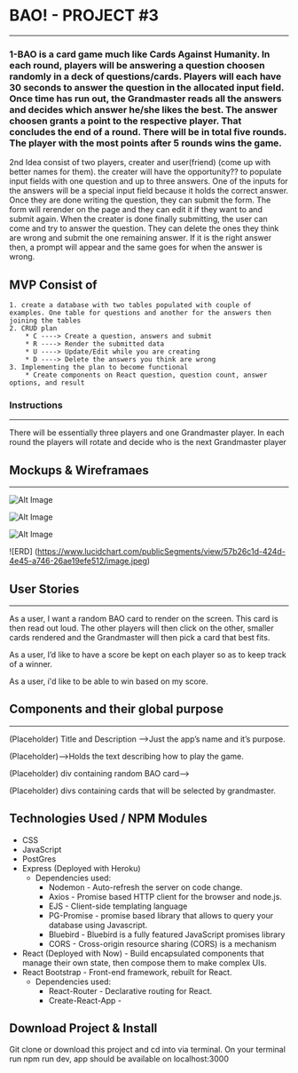 # BAO! - PROJECT #3
-----------
### 1-BAO is a card game much like Cards Against Humanity. In each round, players will be answering a question choosen randomly in a deck of questions/cards. Players will each have 30 seconds to answer the question in the allocated input field. Once time has run out, the Grandmaster reads all the answers and decides which answer he/she likes the best. The answer choosen grants a point to the respective player. That concludes the end of a round. There will be in total five rounds. The player with the most points after 5 rounds wins the game.



2nd Idea consist of two players, creater and user(friend) (come up with better names for them). the creater will have the opportunity?? to populate input fields with one question and up to three answers. One of the inputs for the answers will be a special input field because it holds the correct answer. Once they are done writing the question, they can submit the form. The form will rerender on the page and they can edit it if they want to and submit again. When the creater is done finally submitting, the user can come and try to answer the question. They can delete the ones they think are wrong and submit the one remaining answer. If it is the right answer then, a prompt will appear and the same goes for when the answer is wrong.



## MVP Consist of 
    1. create a database with two tables populated with couple of examples. One table for questions and another for the answers then joining the tables 
    2. CRUD plan
        * C ----> Create a question, answers and submit
        * R ----> Render the submitted data
        * U ----> Update/Edit while you are creating
        * D ----> Delete the answers you think are wrong
    3. Implementing the plan to become functional
        * Create components on React question, question count, answer options, and result


### Instructions
----------
There will be essentially three players and one Grandmaster player. In each round the players will rotate and decide who is the next Grandmaster player

## Mockups & Wireframaes
----------

![Alt Image](http://i.imgur.com/mWAnOFJ.png)

![Alt Image](http://i.imgur.com/oUev6qY.png)

![Alt Image](http://i.imgur.com/DsILfWx.png)

![ERD] (https://www.lucidchart.com/publicSegments/view/57b26c1d-424d-4e45-a746-26ae19efe512/image.jpeg)

## User Stories
----------
As a user, I want a random BAO card to render on the screen. This card is then read out loud. The other players will then click on the other, smaller cards rendered and the Grandmaster will then pick a card that best fits.

As a user, I’d like to have a score be kept on each player so as to keep track of a winner.

As a user, i'd like to be able to win based on my score.

## Components and their global purpose
----------
(Placeholder) Title and Description ——>Just the app’s name and it’s purpose.

(Placeholder)——>Holds the text describing how to play the game.

(Placeholder) div containing random BAO card—> 

(Placeholder) divs containing cards that will be selected by grandmaster.

Technologies Used / NPM Modules
-----------
* CSS
* JavaScript
* PostGres
* Express (Deployed with Heroku)
    * Dependencies used:
        * Nodemon - Auto-refresh the server on code change.
        * Axios - Promise based HTTP client for the browser and node.js.
        * EJS - Client-side templating language 
        * PG-Promise - promise based library that allows to query your database using Javascript.
        * Bluebird - Bluebird is a fully featured JavaScript promises library
        * CORS - Cross-origin resource sharing (CORS) is a mechanism 
* React (Deployed with Now) - Build encapsulated components that manage their own state, then compose them to make complex UIs. 
* React Bootstrap - Front-end framework, rebuilt for React.
    * Dependencies used:
        * React-Router - Declarative routing for React.
        * Create-React-App - 

Download Project & Install
----------------
Git clone or download this project and cd into via terminal. On your terminal run npm run dev, app should be available on localhost:3000 
